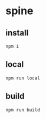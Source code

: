 # spine

## install
```
npm i
```

## local

```
npm run local
```

## build

```
npm run build
```

